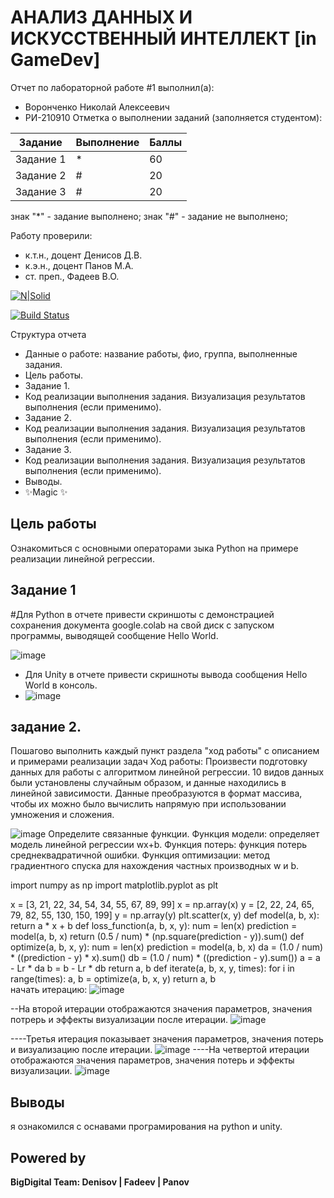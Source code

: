 # АНАЛИЗ ДАННЫХ И ИСКУССТВЕННЫЙ ИНТЕЛЛЕКТ [in GameDev]
Отчет по лабораторной работе #1 выполнил(а):
- Воронченко Николай Алексеевич
- РИ-210910
Отметка о выполнении заданий (заполняется студентом):

| Задание | Выполнение | Баллы |
| ------ | ------ | ------ |
| Задание 1 | * | 60 |
| Задание 2 | # | 20 |
| Задание 3 | # | 20 |

знак "*" - задание выполнено; знак "#" - задание не выполнено;

Работу проверили:
- к.т.н., доцент Денисов Д.В.
- к.э.н., доцент Панов М.А.
- ст. преп., Фадеев В.О.

[![N|Solid](https://cldup.com/dTxpPi9lDf.thumb.png)](https://nodesource.com/products/nsolid)

[![Build Status](https://travis-ci.org/joemccann/dillinger.svg?branch=master)](https://travis-ci.org/joemccann/dillinger)

Структура отчета

- Данные о работе: название работы, фио, группа, выполненные задания.
- Цель работы.
- Задание 1.
- Код реализации выполнения задания. Визуализация результатов выполнения (если применимо).
- Задание 2.
- Код реализации выполнения задания. Визуализация результатов выполнения (если применимо).
- Задание 3.
- Код реализации выполнения задания. Визуализация результатов выполнения (если применимо).
- Выводы.
- ✨Magic ✨

## Цель работы
Ознакомиться с основными операторами зыка Python на примере реализации линейной регрессии.

## Задание 1
#Для Python в отчете привести скриншоты с демонстрацией сохранения документа google.colab на свой диск с запуском программы, выводящей сообщение Hello World.


![image](https://user-images.githubusercontent.com/113470407/224609556-c201a94f-9562-401c-ae6f-7abbb9c7cb05.png)



- Для Unity  в отчете привести скришноты вывода сообщения Hello World в консоль. 
- ![image](https://user-images.githubusercontent.com/113470407/224608221-4a89553c-d6c2-4a26-a8dc-29cce34344c9.png)



## задание 2.

Пошагово выполнить каждый пункт раздела "ход работы" с описанием и примерами реализации задач
Ход работы:
Произвести подготовку данных для работы с алгоритмом линейной регрессии. 10 видов данных были установлены случайным образом, и данные находились в линейной зависимости. Данные преобразуются в формат массива, чтобы их можно было вычислить напрямую при использовании умножения и сложения.

![image](https://user-images.githubusercontent.com/113470407/224630277-5d4cd209-d560-49a9-bfa5-61604e630570.png)
Определите связанные функции. Функция модели: определяет модель линейной регрессии wx+b. Функция потерь: функция потерь среднеквадратичной ошибки. Функция оптимизации: метод градиентного спуска для нахождения частных производных w и b.

import numpy as np
import matplotlib.pyplot as plt

x = [3, 21, 22, 34, 54, 34, 55, 67, 89, 99]
x = np.array(x)
y = [2, 22, 24, 65, 79, 82, 55, 130, 150, 199]
y = np.array(y)
plt.scatter(x, y)
def model(a, b, x):
    return a * x + b
def loss_function(a, b, x, y):
    num = len(x)
    prediction = model(a, b, x)
    return (0.5 / num) * (np.square(prediction - y)).sum()
def optimize(a, b, x, y):
    num = len(x)
    prediction = model(a, b, x)
    da = (1.0 / num) * ((prediction - y) * x).sum()
    db = (1.0 / num) * ((prediction - y).sum())
    a = a - Lr * da
    b = b - Lr * db
    return a, b
def iterate(a, b, x, y, times):
    for i in range(times):
        a, b = optimize(a, b, x, y)
    return a, b  
начать итерацию:
![image](https://user-images.githubusercontent.com/113470407/224630374-47c55128-d0f7-4a11-9d5b-e0dce8f4feb5.png)

--На второй итерации отображаются значения параметров, значения потрерь и эффекты визуализации после итерации.
![image](https://user-images.githubusercontent.com/113470407/224631831-b5f61e25-2656-4535-aab4-880c648a64c9.png)

----Третья итерация показывает значения параметров, значения потерь и визуализацию после итерации.
![image](https://user-images.githubusercontent.com/113470407/224632161-946182f2-bc69-4737-85a0-25fc88fd547b.png)
----На четвертой итерации отображаются значения параметров, значения потерь и эффекты визуализации.
![image](https://user-images.githubusercontent.com/113470407/224632339-b21a792c-0579-40c7-900d-b7f0826b7aef.png)










## Выводы
я ознакомился с оснавами програмирования на python и unity.



## Powered by

**BigDigital Team: Denisov | Fadeev | Panov**
